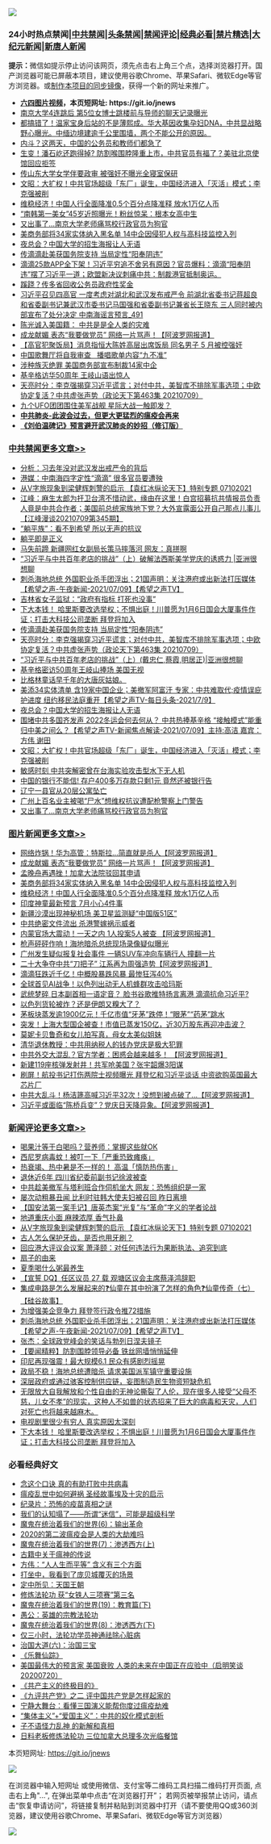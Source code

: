 ![](https://raw.githubusercontent.com/fqnews/bnews/master/64photo/fqnews-qr.jpg)

<div id="tt">
<h3>24小时热点禁闻|<a href="#%E4%B8%AD%E5%85%B1%E7%A6%81%E9%97%BB%E6%9B%B4%E5%A4%9A%E6%96%87%E7%AB%A0">中共禁闻</a>|<a href="#%E5%9B%BE%E7%89%87%E6%96%B0%E9%97%BB%E6%9B%B4%E5%A4%9A%E6%96%87%E7%AB%A0">头条禁闻</a>|<a href="#%E6%96%B0%E9%97%BB%E8%AF%84%E8%AE%BA%E6%9B%B4%E5%A4%9A%E6%96%87%E7%AB%A0">禁闻评论|<a href="#%E5%BF%85%E7%9C%8B%E7%BB%8F%E5%85%B8%E5%A5%BD%E6%96%87">经典必看|<a href="/video.md#%E7%A6%81%E7%89%87%E7%B2%BE%E9%80%89">禁片精选</a>|<a href="https://github.com/fqnews/djy/blob/master/gb/nf1351518.md#1">大纪元新闻</a>|<a href="https://github.com/fqnews/ntdtv/blob/master/gb/prog204.md#1">新唐人新闻</a></h3>
<div><b>提示：</b>微信如提示停止访问该网页，须先点击右上角三个点，选择浏览器打开。国产浏览器可能已屏蔽本项目，建议使用谷歌Chrome、苹果Safari、微软Edge等官方浏览器。或<a href="https://github.com/fqnews/bnews/blob/master/%E5%88%B6%E4%BD%9Cgit%E7%A6%81%E9%97%BB%E9%95%9C%E5%83%8F.md">制作本项目的同步镜像</a>，获得一个新的网址来推广。</div>
<ul>
<li><b><a href="http://d1.bdrive.tk/64.mp4" target="_blank">六四图片视频</a>，本页短网址: https://git.io/jnews</b></li>
<li><a href="/cnnews/20210709/1583822.md">南京大学4连跳后 第5位女博士跳楼前与导师的聊天记录曝光</a></li>
<li><a href="/comments/20210709/1583787.md">都搞错了！温家宝身后站的不是薄熙成。华大基因收集孕妇DNA，中共显战略野心曝光。中缅边境建逾千公里围墙，两个不能公开的原因。</a></li>
<li><a href="/cnnews/20210710/1584129.md">内斗？这两天，中国的公务员和教师们都急了</a></li>
<li><a href="/cbnews/20210709/1583821.md">生变！潘石屹还跑得掉? 防割喉围脖隆重上市，中共官员有福了？美驻北京使馆回应拒签</a></li>
<li><a href="/cnnews/20210710/1584079.md">传山东大学女学伴要政审 被强奸不曝光全寝室保研</a></li>
<li><a href="/cbnews/20210710/1584078.md">文昭：大扩权！中共官场超级「东厂」诞生，中国经济进入「灭活」模式；李克强被削</a></li>
<li><a href="/topimagenews/20210710/1583935.md">维稳经济！中国人行全面降准0.5个百分点降准释 放水1万亿人币</a></li>
<li><a href="/yule/20210710/1584068.md">“南韩第一美女”45岁近照曝光！粉丝惊呆：根本女高中生</a></li>
<li><a href="/cbnews/20210710/1584036.md">又出事了…南京大学老师痛骂校行政官员为狗官</a></li>
<li><a href="/topimagenews/20210710/1584006.md">美商务部将34家实体纳入黑名单 14中企因侵犯人权与高科技监控入列</a></li>
<li><a href="/cbnews/20210710/1584089.md">夜总会？中国大学的招生海报让人无语</a></li>
<li><a href="/cbnews/20210710/1584192.md">传滴滴赴美获国务院支持 当局定性“阳奉阴违”</a></li>
<li><a href="/bannedvideo/20210710/1584083.md">滴滴25款APP全下架！习近平穷追不舍另有原因？官员爆料：滴滴“阳奉阴违”摆了习近平一道；欧盟新决议刺痛中共：制裁港官抵制奥运。</a></li>
<li><a href="/cnnews/20210710/1584210.md">蹊跷？传多省回收公务员政府性奖金</a></li>
<li><a href="/comments/20210710/1584097.md">习近平召见四高官 一度考虑对湖北和武汉发布戒严令 前湖北省委书记蒋超良和省委副书记兼武汉市委书记马国强和省委副书记兼省长王晓东 三人同时被内部宣布了处分决定 中南海谣言预言_491</a></li>
<li><a href="/bannedvideo/20210710/1583968.md">陈光诚入美国籍： 中共是是全人类的灾难</a></li>
<li><a href="/topimagenews/20210710/1584260.md">成龙献媚 表态“我要做党员” 网络一片骂声！【阿波罗网报道】</a></li>
<li><a href="/comments/20210710/1583973.md">【高官犯聚饭局】消息指恒大陈姓高层出席饭局 同名男子 5 月被控强奸</a></li>
<li><a href="/ssgc/20210709/1583740.md">中国歌舞厅将自我审查   播唱歌单内容“九不准”</a></li>
<li><a href="/cbnews/20210710/1583943.md">涉种族灭绝罪 美国商务部宣布制裁14家中企</a></li>
<li><a href="/headline/20210710/1584072.md">基辛格访华50周年 王岐山语出惊人</a></li>
<li><a href="/cbnews/20210710/1584187.md">天亮时分：李克强揭穿习近平谎言；对付中共，美智库不排除军事选项；中欧协定复活？中共虚张声势（政论天下第463集 20210709）</a></li>
<li><a href="/comments/20210710/1583947.md">九个UFO团团围住美军战舰 星际大战一触即发？</a></li>
<li><b><a href="/comments/20200211/1275071.md" target="_blank">中共肺炎-此波会过去，但更大更猛烈的瘟疫会再来</a></b></li>
<li><b><a href="/comments/20200207/1272816.md" target="_blank">《刘伯温碑记》预言避开武汉肺炎的妙招（修订版）</a></b></li>
</ul>
</div>

<div class="catlist">
<h3><a href="/cbnews/" target="_blank">中共禁闻</a><span><a href="/cbnews/" target="_blank" rel="nofollow">更多文章>></a></span></h3>
<ul>
<li><a href="/cbnews/20210710/1584362.md" target="_blank">分析：习去年没对武汉发出戒严令的背后</a></li>
<li><a href="/cbnews/20210710/1584355.md" target="_blank">港媒：中南海四字定性“滴滴” 很多官员要遭殃</a></li>
<li><a href="/comments/20210710/1584325.md" target="_blank">从V字旅现象到梁健辉刺警的启示 【袁红冰纵论天下】特别专题 07102021</a></li>
<li><a href="/cbnews/20210710/1584308.md" target="_blank">江峰：麻生太郎为扞卫台湾不惜动武，缘由在这里！白宫招募抗共情报员负责人竟是中共合作者；美国前总统家族地下党？大外宣露面公开自己那点儿事儿【江峰漫谈20210709第345期】</a></li>
<li><a href="/cbnews/20210710/1584284.md" target="_blank">“躺平族”：看不到希望 所以无声的抗议</a></li>
<li><a href="/cbnews/20210710/1584304.md" target="_blank">躺平即是正义</a></li>
<li><a href="/cbnews/20210710/1584301.md" target="_blank">马失前蹄 新疆网红女副局长策马摔落河 网友：真拼啊</a></li>
<li><a href="/cbnews/20210710/1584266.md" target="_blank">“习近平与中共百年老店的挑战”（上）破解法西斯美学党庆的诱惑力 |亚洲很想聊</a></li>
<li><a href="/comments/20210710/1584264.md" target="_blank">刺杀海地总统 外国职业杀手团浮出；21国声明：关注港府或出新法打压媒体【希望之声-午夜新闻-2021/07/09】【希望之声TV】</a></li>
<li><a href="/cbnews/20210710/1584236.md" target="_blank">吉林省女子监狱：“政府有指标 打死也没事”</a></li>
<li><a href="/comments/20210710/1584215.md" target="_blank">下大本钱！ 哈里斯要改选举权；不惧出庭！川普愿为1月6日国会大厦事件作证；打击大科技公司垄断 拜登将加入</a></li>
<li><a href="/cbnews/20210710/1584192.md" target="_blank">传滴滴赴美获国务院支持 当局定性“阳奉阴违”</a></li>
<li><a href="/cbnews/20210710/1584187.md" target="_blank">天亮时分：李克强揭穿习近平谎言；对付中共，美智库不排除军事选项；中欧协定复活？中共虚张声势（政论天下第463集 20210709）</a></li>
<li><a href="/cbnews/20210710/1584088.md" target="_blank">“习近平与中共百年老店的挑战”（上）(戴忠仁,蔡霞,明居正)|亚洲很想聊</a></li>
<li><a href="/cbnews/20210710/1584104.md" target="_blank">基辛格密访50周年王岐山捧场 美国无视</a></li>
<li><a href="/comments/20210710/1584098.md" target="_blank">比格林童话早千年的大唐灰姑娘。</a></li>
<li><a href="/comments/20210710/1584093.md" target="_blank">美添34实体清单 含19家中国企业；美撤军阿富汗 专家：中共难取代;疫情误庇护进度 纽约移民法庭重开【希望之声TV-每日头条-2021/7/9】</a></li>
<li><a href="/cbnews/20210710/1584089.md" target="_blank">夜总会？中国大学的招生海报让人无语</a></li>
<li><a href="/comments/20210710/1584082.md" target="_blank">围堵中共多国齐发声   2022冬运会何去何从？ 中共热捧基辛格  “接触模式”能重归中美之间么？【希望之声TV-新闻焦点解读-2021/07/09】主持:高洁  嘉宾：方伟  谢田</a></li>
<li><a href="/cbnews/20210710/1584078.md" target="_blank">文昭：大扩权！中共官场超级「东厂」诞生，中国经济进入「灭活」模式；李克强被削</a></li>
<li><a href="/cbnews/20210710/1584040.md" target="_blank">敏感时刻 中共突解密曾在台海实验攻击型水下无人机</a></li>
<li><a href="/cbnews/20210710/1584039.md" target="_blank">中国的银行不能信! 存户400多万存款只剩1元 竟然还被银行告</a></li>
<li><a href="/cbnews/20210710/1584038.md" target="_blank">辽宁一县官从20层公寓坠亡</a></li>
<li><a href="/cbnews/20210710/1584037.md" target="_blank">广州上百名业主被喝“尸水”想维权抗议遭配枪警察上门警告</a></li>
<li><a href="/cbnews/20210710/1584036.md" target="_blank">又出事了…南京大学老师痛骂校行政官员为狗官</a></li>

</ul>
</div>
<div class="catlist">
<h3><a href="/topimagenews/" target="_blank">图片新闻</a><span><a href="/topimagenews/" target="_blank" rel="nofollow">更多文章>></a></span></h3>
<ul>
<li><a href="/topimagenews/20210710/1584331.md" target="_blank">网络炸锅！华为高管：特斯拉…简直就是杀人【阿波罗网报道】</a></li>
<li><a href="/topimagenews/20210710/1584260.md" target="_blank">成龙献媚 表态“我要做党员” 网络一片骂声！【阿波罗网报道】</a></li>
<li><a href="/topimagenews/20210710/1584235.md" target="_blank">孟晚舟再遇挫！加拿大法院驳回其申请</a></li>
<li><a href="/topimagenews/20210710/1584006.md" target="_blank">美商务部将34家实体纳入黑名单 14中企因侵犯人权与高科技监控入列</a></li>
<li><a href="/topimagenews/20210710/1583935.md" target="_blank">维稳经济！中国人行全面降准0.5个百分点降准释 放水1万亿人币</a></li>
<li><a href="/topimagenews/20210709/1583469.md" target="_blank">印度神童最新预言 7月小心4件事</a></li>
<li><a href="/topimagenews/20210709/1583332.md" target="_blank">新疆沙漠出现神秘机场 美卫星监测疑“中国版51区”</a></li>
<li><a href="/topimagenews/20210708/1583017.md" target="_blank">中共绝密文件流出 杀港警嫁祸示威者</a></li>
<li><a href="/topimagenews/20210708/1582899.md" target="_blank">内蒙官场大震动！一天之内 1人投案5人被查 【阿波罗网报道】</a></li>
<li><a href="/topimagenews/20210708/1582726.md" target="_blank">枪声砰砰作响！海地暗杀总统现场录像疑似曝光</a></li>
<li><a href="/topimagenews/20210707/1582217.md" target="_blank">广州发生疑似报复社会事件 一辆SUV车冲向车辆行人 撞翻一片</a></li>
<li><a href="/topimagenews/20210707/1582216.md" target="_blank">二十大争夺中共“刀把子” 江系再为周强造势【阿波罗网报道】</a></li>
<li><a href="/topimagenews/20210707/1582113.md" target="_blank">滴滴狂跌近千亿！中概股暴跌风暴 最惨狂泻40%</a></li>
<li><a href="/topimagenews/20210707/1582028.md" target="_blank">全球首见AI战争！以色列出动无人机蜂群攻击哈玛斯</a></li>
<li><a href="/topimagenews/20210706/1581728.md" target="_blank">武统梦碎 日本副首相一语定音？ 脸书谷歌推特扬言离港 滴滴抗命习近平?</a></li>
<li><a href="/topimagenews/20210706/1581523.md" target="_blank">以色列货轮被炸？还是伊朗又糗大了？</a></li>
<li><a href="/topimagenews/20210706/1581506.md" target="_blank">茅板块蒸发逾1900亿元！千亿市值“牙茅”跌停！“眼茅”“药茅”跳水</a></li>
<li><a href="/topimagenews/20210706/1581505.md" target="_blank">突发！上海大型国企被查！市值已蒸发150亿，近30万股东再迎冲击波？</a></li>
<li><a href="/topimagenews/20210706/1581222.md" target="_blank">莫妮卡贝鲁奇和女儿拍写真，母女太美似姐妹</a></li>
<li><a href="/topimagenews/20210705/1580992.md" target="_blank">清华退休教授：中共用纳税人的钱办党庆是极大犯罪</a></li>
<li><a href="/topimagenews/20210705/1580819.md" target="_blank">中共外交大混乱？官方学者：困惑会越来越多！ 【阿波罗网报道】</a></li>
<li><a href="/topimagenews/20210705/1580483.md" target="_blank">新建119座核弹发射井！共军呛美国？张宇韶爆3阳谋</a></li>
<li><a href="/topimagenews/20210704/1580353.md" target="_blank">刷屏！航投书记打伤两院士视频曝光 拜登忆和习近平谈话 中资欲购英国最大芯片厂</a></li>
<li><a href="/topimagenews/20210704/1580198.md" target="_blank">中共大乱斗！杨洁篪高喊习近平32次！没想到被点破了&#8230;【阿波罗网报道】</a></li>
<li><a href="/topimagenews/20210704/1580090.md" target="_blank">习近平或面临“陈桥兵变”？党庆日天降异象。【阿波罗网报道】</a></li>

</ul>
</div>
<div class="catlist">
<h3><a href="/comments/" target="_blank">新闻评论</a><span><a href="/comments/" target="_blank" rel="nofollow">更多文章>></a></span></h3>
<ul>
<li><a href="/comments/20210710/1584361.md" target="_blank">喝果汁等于白喝吗？营养师：掌握这些就OK</a></li>
<li><a href="/comments/20210710/1584359.md" target="_blank">西尼罗病毒蚊！被叮一下「严重恐致瘫痪」</a></li>
<li><a href="/comments/20210710/1584358.md" target="_blank">热衰竭、热中暑是不一样的！ 高温「慎防热伤害」</a></li>
<li><a href="/comments/20210710/1584353.md" target="_blank">退休近6年 四川省纪委前副书记徐波被查</a></li>
<li><a href="/comments/20210710/1584352.md" target="_blank">中共趁美撤军与塔利班合作伺机坐大 网友：恐怖组织是一家</a></li>
<li><a href="/comments/20210710/1584351.md" target="_blank">屡次动粗暴丑闻 比利时驻韩大使夫妇被召回 昨日离境</a></li>
<li><a href="/comments/20210710/1584338.md" target="_blank">【国安法第一案手记】唐英杰案“光复”与“革命”字义的学者论战</a></li>
<li><a href="/comments/20210710/1584326.md" target="_blank">地道重庆小面 麻辣浓厚 香气扑鼻</a></li>
<li><a href="/comments/20210710/1584325.md" target="_blank">从V字旅现象到梁健辉刺警的启示 【袁红冰纵论天下】特别专题 07102021</a></li>
<li><a href="/comments/20210710/1584306.md" target="_blank">古人怎么保护牙齿，是否也用牙刷？</a></li>
<li><a href="/comments/20210710/1584299.md" target="_blank">回应港大评议会议案 萧泽颐：对任何违法行为果断执法、追究到底</a></li>
<li><a href="/comments/20210710/1584298.md" target="_blank">扇子的由来</a></li>
<li><a href="/comments/20210710/1584297.md" target="_blank">夏季喝什么粥最养生</a></li>
<li><a href="/comments/20210710/1584296.md" target="_blank">【宣誓 DQ】任区议员 27 载 观塘区议会主席蔡泽鸿辞职</a></li>
<li><a href="/comments/20210710/1584289.md" target="_blank">集成电路是怎么发展起来的❓仙童在其中扮演了怎样的角色❓仙童传奇（七）【硅谷故事】</a></li>
<li><a href="/comments/20210710/1584282.md" target="_blank">为增强美企竞争力 拜登签行政令推72措施</a></li>
<li><a href="/comments/20210710/1584264.md" target="_blank">刺杀海地总统 外国职业杀手团浮出；21国声明：关注港府或出新法打压媒体【希望之声-午夜新闻-2021/07/09】【希望之声TV】</a></li>
<li><a href="/comments/20210710/1584262.md" target="_blank">张杰：全球政党峰会的笑话与勃列日涅夫镜子</a></li>
<li><a href="/comments/20210710/1584252.md" target="_blank">【要闻精粹】防割围脖领导必备 铁丝网墙悄悄延伸</a></li>
<li><a href="/comments/20210710/1584227.md" target="_blank">印尼再现强震！最大规模6.1 民众有感剧烈摇晃</a></li>
<li><a href="/comments/20210710/1584226.md" target="_blank">政局不稳！海地总统遭暗杀 请求美国派军镇守重要设施</a></li>
<li><a href="/comments/20210710/1584221.md" target="_blank">深层政府或通过骇客控制供应链，妄图制造民生物资短缺危机</a></li>
<li><a href="/comments/20210710/1584183.md" target="_blank">无限放大自我解放和个性自由的无神论撕裂了人伦，现在很多人接受“父母不慈，儿女不孝”的现实，这种人不如兽的状态招来了巨大的病毒和天灾，人们对死亡也将越来越麻木。</a></li>
<li><a href="/comments/20210710/1584219.md" target="_blank">电视剧里很少有穷人 真实原因太深刻</a></li>
<li><a href="/comments/20210710/1584215.md" target="_blank">下大本钱！ 哈里斯要改选举权；不惧出庭！川普愿为1月6日国会大厦事件作证；打击大科技公司垄断 拜登将加入</a></li>

</ul>
</div>

<div class="catlist">
<h3>必看经典好文</h3>
<ul>
<li><a href="/comments/20200707/1357090.md" target="_blank">念这个口诀 真的有助打败中共病毒</a></li>
<li><a href="/comments/20200618/1346823.md" target="_blank">瘟疫乱世中如何避祸 圣经故事埃及十灾的启示</a></li>
<li><a href="/topimagenews/20180408/925060.md" target="_blank">纪录片：恐怖的疫苗真相之谜</a></li>
<li><a href="/sohnews/20161029/607205.md" target="_blank">我们的认知塌了——所谓“迷信”，可能是超级科学</a></li>
<li><a href="/topimagenews/20180524/947358.md" target="_blank">魔鬼在统治着我们的世界(6)：输出革命</a></li>
<li><a href="/comments/20200712/1359432.md" target="_blank">2020的第二波瘟疫会是人类的大劫难吗</a></li>
<li><a href="/topimagenews/20180527/948369.md" target="_blank">魔鬼在统治着我们的世界(7)：渗透西方(上)</a></li>
<li><a href="/ccpdope/20200531/1337409.md" target="_blank">古籍中关于瘟神的传说</a></li>
<li><a href="/comments/20200720/1363377.md" target="_blank">方伟：“人人生而平等” 含义有三个方面</a></li>
<li><a href="/comments/20201015/1414242.md" target="_blank">打坐中，我看到了庞贝城覆灭的场景</a></li>
<li><a href="/tculture/xiulian/20151111/470021.md" target="_blank">定中所见：天国王朝</a></li>
<li><a href="/comments/20210328/1514058.md" target="_blank">修炼法轮功 获“女铁人三项赛”第三名</a></li>
<li><a href="/comments/20180716/972458.md" target="_blank">魔鬼在统治着我们的世界(19)：教育篇(下)</a></li>
<li><a href="/comments/20200313/1292991.md" target="_blank">愚公：英雄的宗教法轮功</a></li>
<li><a href="/topimagenews/20180527/948714.md" target="_blank">魔鬼在统治着我们的世界(8)：渗透西方(下)</a></li>
<li><a href="/health/20170626/780270.md" target="_blank">仅三小时，法轮功学员神通祛除心脏病</a></li>
<li><a href="/cbnews/20180312/913459.md" target="_blank">治国大道(六)：治国三宝</a></li>
<li><a href="/comments/20200527/783191.md" target="_blank">《乐舞仙踪》</a></li>
<li><a href="/bannedvideo/20210227/1495046.md" target="_blank">美国最伟大的预言家 美国衰败 人类的未来在中国正在应验中（启明笑谈20200720）</a></li>
<li><a href="/bookwiki/20171120/858084.md" target="_blank">《共产主义的终极目的》</a></li>
<li><a href="/bookonline/20131116/201055.md" target="_blank">《九评共产党》之二 评中国共产党是怎样起家的</a></li>
<li><a href="/comments/20200527/1273654.md" target="_blank">宁静大舞台：看懂三国演义能帮你度过瘟疫劫难</a></li>
<li><a href="/comments/20201007/1409565.md" target="_blank">“集体主义”+“爱国主义”：中共的奴化模式剖析</a></li>
<li><a href="/comments/20190427/1119935.md" target="_blank">子不语怪力乱神 的新解和真相</a></li>
<li><a href="/comments/20200531/1337359.md" target="_blank">日料老板修炼法轮功 三位加拿大总理多次光临餐馆</a></li>

</ul>
</div>

本页短网址: https://git.io/jnews

![](https://raw.githubusercontent.com/fqnews/bnews/master/64photo/fqnews-qr.jpg)

在浏览器中输入短网址 或使用微信、支付宝等二维码工具扫描二维码打开页面, 点击右上角"...", 在弹出菜单中点击“在浏览器打开”； 若网页被举报禁止访问，请点击“恢复申请访问”，将链接复制并粘贴到浏览器中打开（请不要使用QQ或360浏览器，建议使用谷歌Chrome、苹果Safari、微软Edge等官方浏览器）

![](https://raw.githubusercontent.com/fqnews/bnews/master/64photo/wx.jpg)